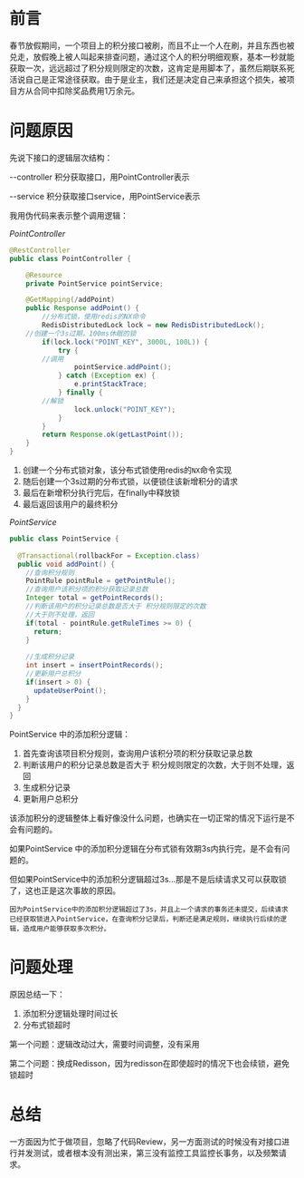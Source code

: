 # 前言

春节放假期间，一个项目上的积分接口被刷，而且不止一个人在刷，并且东西也被兑走，放假晚上被人叫起来排查问题，通过这个人的积分明细观察，基本一秒就能获取一次，远远超过了积分规则限定的次数，这肯定是用脚本了，虽然后期联系死活说自己是正常途径获取。由于是业主，我们还是决定自己来承担这个损失，被项目方从合同中扣除奖品费用1万余元。

# 问题原因

先说下接口的逻辑层次结构：

--controller 积分获取接口，用PointController表示

--service 积分获取接口service，用PointService表示

我用伪代码来表示整个调用逻辑：

*PointController*

```java
@RestController
public class PointController {

	@Resource
	private PointService pointService;

	@GetMapping(/addPoint)
	public Response addPoint() {
		//分布式锁，使用redis的NX命令
		RedisDistributedLock lock = new RedisDistributedLock();
    //创建一个3s过期，100ms休眠的锁
		if(lock.lock("POINT_KEY", 3000L, 100L)) {
			try {
        //调用
				pointService.addPoint();
			} catch (Exception ex) {
				e.printStackTrace;
			} finally {
        //解锁
				lock.unlock("POINT_KEY");
			}
		}
		return Response.ok(getLastPoint());
	}
}
```

1. 创建一个分布式锁对象，该分布式锁使用redis的`NX`命令实现
2. 随后创建一个3s过期的分布式锁，以便锁住该新增积分的请求
3. 最后在新增积分执行完后，在finally中释放锁
4. 最后返回该用户的最终积分

*PointService*

```java
public class PointService {
  
  @Transactional(rollbackFor = Exception.class)
  public void addPoint() {
    //查询积分规则
    PointRule pointRule = getPointRule();
    //查询用户该积分项的积分获取记录总数
    Integer total = getPointRecords();
    //判断该用户的积分记录总数是否大于 积分规则限定的次数
    //大于则不处理，返回
    if(total - pointRule.getRuleTimes >= 0) {
      return;
    }
    
    //生成积分记录
    int insert = insertPointRecords();
    //更新用户总积分
    if(insert > 0) {
      updateUserPoint();
    }
  }
}
```

PointService 中的添加积分逻辑：

1. 首先查询该项目积分规则，查询用户该积分项的积分获取记录总数
2. 判断该用户的积分记录总数是否大于 积分规则限定的次数，大于则不处理，返回
3. 生成积分记录
4. 更新用户总积分



该添加积分的逻辑整体上看好像没什么问题，也确实在一切正常的情况下运行是不会有问题的。

如果PointService 中的添加积分逻辑在分布式锁有效期3s内执行完，是不会有问题的。

但如果PointService中的添加积分逻辑超过3s...那是不是后续请求又可以获取锁了，这也正是这次事故的原因。



`因为PointService中的添加积分逻辑超过了3s，并且上一个请求的事务还未提交，后续请求已经获取锁进入PointService，在查询积分记录后，判断还是满足规则，继续执行后续的逻辑，造成用户能够获取多次积分。`



# 问题处理

原因总结一下：

1. 添加积分逻辑处理时间过长
2. 分布式锁超时



第一个问题：逻辑改动过大，需要时间调整，没有采用

第二个问题：换成Redisson，因为redisson在即使超时的情况下也会续锁，避免锁超时



# 总结

一方面因为忙于做项目，忽略了代码Review，另一方面测试的时候没有对接口进行并发测试，或者根本没有测出来，第三没有监控工具监控长事务，以及频繁请求。



